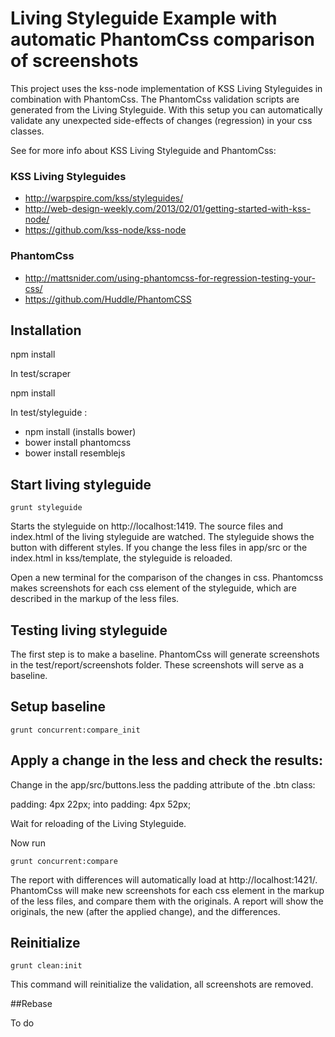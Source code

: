 # Living Styleguide Example with automatic PhantomCss comparison of screenshots


This project uses the kss-node implementation of KSS Living Styleguides in combination with PhantomCss.
The PhantomCss validation scripts are generated from the Living Styleguide. With this setup you can automatically
validate any unexpected side-effects of changes (regression) in your css classes.

See for more info about KSS Living Styleguide and PhantomCss:

### KSS Living Styleguides
* http://warpspire.com/kss/styleguides/
* http://web-design-weekly.com/2013/02/01/getting-started-with-kss-node/
* https://github.com/kss-node/kss-node

### PhantomCss
* http://mattsnider.com/using-phantomcss-for-regression-testing-your-css/
* https://github.com/Huddle/PhantomCSS


## Installation

npm install

In test/scraper

npm install

In test/styleguide :
 * npm install (installs bower)
 * bower install phantomcss
 * bower install resemblejs

## Start living styleguide

```shell
grunt styleguide
```

Starts the styleguide on http://localhost:1419. The source files and index.html of the living styleguide are watched.
The styleguide shows the button with different styles. If you change the less files in app/src or the index.html in
kss/template, the styleguide is reloaded.

Open a new terminal for the comparison of the changes in css. Phantomcss makes screenshots for each css element of
the styleguide, which are described in the markup of the less files.


## Testing living styleguide

The first step is to make a baseline. PhantomCss will generate screenshots in the test/report/screenshots folder. These
screenshots will serve as a baseline.

## Setup baseline

```shell
grunt concurrent:compare_init
```

## Apply a change in the less and check the results:

Change in the app/src/buttons.less the padding attribute of the .btn class:

  padding: 4px 22px; into padding: 4px 52px;

Wait for reloading of the Living Styleguide.

Now run

```shell
grunt concurrent:compare
```

The report with differences will automatically load at http://localhost:1421/. PhantomCss will make new screenshots
for each css element in the markup of the less files, and compare them with the originals. A report will show the
originals, the new (after the applied change), and the differences.

## Reinitialize

```shell
grunt clean:init
```
This command will reinitialize the validation, all screenshots are removed.

##Rebase

To do




